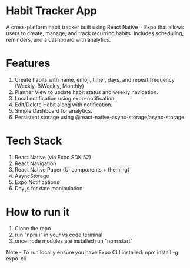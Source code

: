 # Habit Tracker App
A cross-platform habit tracker built using React Native + Expo that allows users to create, manage, and track recurring habits. Includes scheduling, reminders, and a dashboard with analytics.

# Features
1. Create habits with name, emoji, timer, days, and repeat frequency (Weekly, BiWeekly, Monthly)
2. Planner View to update habit status and weekly navigation.
3. Local notification using expo-notification.
4. Edit/Delete Habit along with notification.
5. Simple Dashboard for analytics.
6. Persistent storage using @react-native-async-storage/async-storage

# Tech Stack
1. React Native (via Expo SDK 52)
2. React Navigation
3. React Native Paper (UI components + theming)
4. AsyncStorage
5. Expo Notifications
6. Day.js for date manipulation

# How to run it
1. Clone the repo
2. run "npm i" in your vs code terminal
3. once node modules are installed run "npm start"

Note - To run locally ensure you have Expo CLI installed: npm install -g expo-cli
